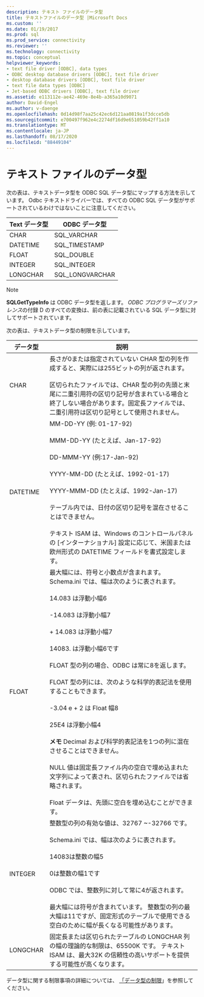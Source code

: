 ```yaml
---
description: テキスト ファイルのデータ型
title: テキストファイルのデータ型 |Microsoft Docs
ms.custom: ''
ms.date: 01/19/2017
ms.prod: sql
ms.prod_service: connectivity
ms.reviewer: ''
ms.technology: connectivity
ms.topic: conceptual
helpviewer_keywords:
- text file driver [ODBC], data types
- ODBC desktop database drivers [ODBC], text file driver
- desktop database drivers [ODBC], text file driver
- text file data types [ODBC]
- Jet-based ODBC drivers [ODBC], text file driver
ms.assetid: e113112e-ae42-469e-8e4b-a365a10d9071
author: David-Engel
ms.author: v-daenge
ms.openlocfilehash: 0d14d98f7aa25c42ec6d121aa0819a1f3dcce5db
ms.sourcegitcommit: e700497f962e4c2274df16d9e651059b42ff1a10
ms.translationtype: MT
ms.contentlocale: ja-JP
ms.lasthandoff: 08/17/2020
ms.locfileid: "88449104"
---
```

# <a name="text-file-data-types"></a>テキスト ファイルのデータ型
次の表は、テキストデータ型を ODBC SQL データ型にマップする方法を示しています。 Odbc テキストドライバーでは、すべての ODBC SQL データ型がサポートされているわけではないことに注意してください。  
  
|Text データ型|ODBC データ型|  
|--------------------|--------------------|  
|CHAR|SQL_VARCHAR|  
|DATETIME|SQL_TIMESTAMP|  
|FLOAT|SQL_DOUBLE|  
|INTEGER|SQL_INTEGER|  
|LONGCHAR|SQL_LONGVARCHAR|  
  
> [!NOTE]  
>  **SQLGetTypeInfo** は ODBC データ型を返します。 *ODBC プログラマーズリファレンス*の付録 D のすべての変換は、前の表に記載されている SQL データ型に対してサポートされています。  
  
 次の表は、テキストデータ型の制限を示しています。  
  
|データ型|説明|  
|---------------|-----------------|  
|CHAR|長さが0または指定されていない CHAR 型の列を作成すると、実際には255ビットの列が返されます。<br /><br /> 区切られたファイルでは、CHAR 型の列の先頭と末尾に二重引用符の区切り記号が含まれている場合と終了しない場合があります。固定長ファイルでは、二重引用符は区切り記号として使用されません。|  
|DATETIME|MM-DD-YY (例: 01-17-92)<br /><br /> MMM-DD-YY (たとえば、Jan-17-92)<br /><br /> DD-MMM-YY (例:17-Jan-92)<br /><br /> YYYY-MM-DD (たとえば、1992-01-17)<br /><br /> YYYY-MMM-DD (たとえば、1992-Jan-17)<br /><br /> テーブル内では、日付の区切り記号を混在させることはできません。<br /><br /> テキスト ISAM は、Windows のコントロールパネルの [インターナショナル] 設定に応じて、米国または欧州形式の DATETIME フィールドを書式設定します。|  
|FLOAT|最大幅には、符号と小数点が含まれます。 Schema.ini では、幅は次のように表されます。<br /><br /> 14.083 は浮動小幅6<br /><br /> -14.083 は浮動小幅7<br /><br /> + 14.083 は浮動小幅7<br /><br /> 14083. は浮動小幅6です<br /><br /> FLOAT 型の列の場合、ODBC は常に8を返します。<br /><br /> FLOAT 型の列には、次のような科学的表記法を使用することもできます。<br /><br /> -3.04 e + 2 は Float 幅8<br /><br /> 25E4 は浮動小幅4<br /><br /> **メモ** Decimal および科学的表記法を1つの列に混在させることはできません。<br /><br /> NULL 値は固定長ファイル内の空白で埋め込まれた文字列によって表され、区切られたファイルでは省略されます。<br /><br /> Float データは、先頭に空白を埋め込むことができます。|  
|INTEGER|整数型の列の有効な値は、32767 ~-32766 です。<br /><br /> Schema.ini では、幅は次のように表されます。<br /><br /> 14083は整数の幅5<br /><br /> 0は整数の幅1です<br /><br /> ODBC では、整数列に対して常に4が返されます。<br /><br /> 最大幅には符号が含まれています。 整数型の列の最大幅は11ですが、固定形式のテーブルで使用できる空白のために幅が長くなる可能性があります。|  
|LONGCHAR|固定長または区切られたテーブルの LONGCHAR 列の幅の理論的な制限は、65500K です。 テキスト ISAM は、最大32K の信頼性の高いサポートを提供する可能性が高くなります。|  
  
 データ型に関する制限事項の詳細については、 [「データ型の制限](../../odbc/microsoft/data-type-limitations.md)」を参照してください。
